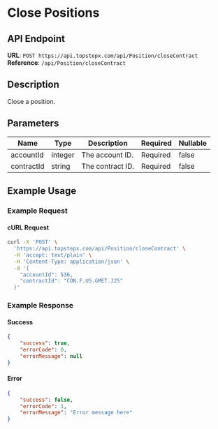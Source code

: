 # Close Positions

## API Endpoint
**URL**: `POST https://api.topstepx.com/api/Position/closeContract`  
**Reference**: `/api/Position/closeContract`

## Description
Close a position.

## Parameters

| Name | Type | Description | Required | Nullable |
|------|------|-------------|----------|----------|
| accountId | integer | The account ID. | Required | false |
| contractId | string | The contract ID. | Required | false |

## Example Usage

### Example Request

#### cURL Request
```bash
curl -X 'POST' \
  'https://api.topstepx.com/api/Position/closeContract' \
  -H 'accept: text/plain' \
  -H 'Content-Type: application/json' \
  -d '{
    "accountId": 536,
    "contractId": "CON.F.US.GMET.J25"
  }'
```

### Example Response

#### Success
```json
{
    "success": true,
    "errorCode": 0,
    "errorMessage": null
}
```

#### Error
```json
{
    "success": false,
    "errorCode": 1,
    "errorMessage": "Error message here"
}
```